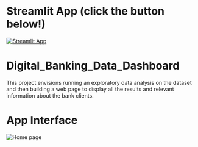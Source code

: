 # Streamlit App (click the button below!)

[![Streamlit App](https://static.streamlit.io/badges/streamlit_badge_black_white.svg)](https://banking-data.streamlit.app/)

# Digital_Banking_Data_Dashboard

This project envisions running an exploratory data analysis on the dataset and then building a web page to display all the results and relevant information about the bank clients.

# App Interface

![Home page](home_bank.gif)
